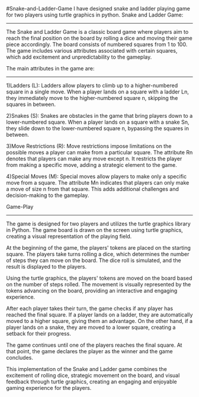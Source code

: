 #Snake-and-Ladder-Game
I have designed snake and ladder playing game for two players using turtle graphics in python.
Snake and Ladder Game:
__________________________________________
The Snake and Ladder Game is a classic board game where players aim to reach the final position on the board by rolling a dice and moving their game piece accordingly. The board consists of numbered squares from 1 to 100. The game includes various attributes associated with certain squares, which add excitement and unpredictability to the gameplay.

The main attributes in the game are:
__________________________________________

1)Ladders (L): Ladders allow players to climb up to a higher-numbered square in a single move. When a player lands on a square with a ladder Ln, they immediately move to the higher-numbered square n, skipping the squares in between.

2)Snakes (S): Snakes are obstacles in the game that bring players down to a lower-numbered square. When a player lands on a square with a snake Sn, they slide down to the lower-numbered square n, bypassing the squares in between.

3)Move Restrictions (R): Move restrictions impose limitations on the possible moves a player can make from a particular square. The attribute Rn denotes that players can make any move except n. It restricts the player from making a specific move, adding a strategic element to the game.

4)Special Moves (M): Special moves allow players to make only a specific move from a square. The attribute Mn indicates that players can only make a move of size n from that square. This adds additional challenges and decision-making to the gameplay.

Game-Play
_____________________
The game is designed for two players and utilizes the turtle graphics library in Python. The game board is drawn on the screen using turtle graphics, creating a visual representation of the playing field.

At the beginning of the game, the players' tokens are placed on the starting square. The players take turns rolling a dice, which determines the number of steps they can move on the board. The dice roll is simulated, and the result is displayed to the players.

Using the turtle graphics, the players' tokens are moved on the board based on the number of steps rolled. The movement is visually represented by the tokens advancing on the board, providing an interactive and engaging experience.

After each player takes their turn, the game checks if any player has reached the final square. If a player lands on a ladder, they are automatically moved to a higher square, giving them an advantage. On the other hand, if a player lands on a snake, they are moved to a lower square, creating a setback for their progress.

The game continues until one of the players reaches the final square. At that point, the game declares the player as the winner and the game concludes.

This implementation of the Snake and Ladder game combines the excitement of rolling dice, strategic movement on the board, and visual feedback through turtle graphics, creating an engaging and enjoyable gaming experience for the players.
